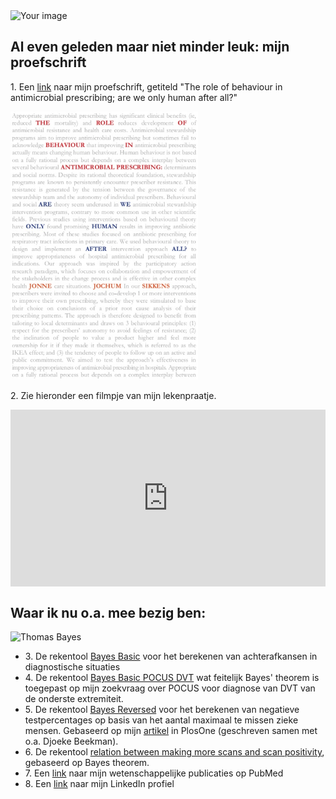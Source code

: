 <html>
  <!DOCTYPE html>
<html lang="en">
<head>
  <meta charset="UTF-8">
  <meta name="viewport" content="width=device-width, initial-scale=1.0">
  <link href="https://cdn.jsdelivr.net/npm/bootstrap@5.3.0-alpha1/dist/css/bootstrap.min.css" rel="stylesheet" integrity="sha384-KyZXEAg3QhqLMpG8r+Knujsl7/1L_dstPt3HV5HzF6Gvk/e3xj4pVRTXhr+4tJRS" crossorigin="anonymous">
  <style>
    .header-image {
      width: 200px;
      height: auto;
    }
    .bayes-img {
      width: 50px;
      height: auto;
    }
    .thesis-cover {
      width: 300px;
      height: auto;
    }
    .video-responsive {
      position: relative;
      padding-bottom: 56.25%;
      height: 0;
      overflow: hidden;
    }
    .video-responsive iframe {
      position: absolute;
      top: 0;
      left: 0;
      width: 100%;
      height: 100%;
    }
  </style>
</head>
<body>
  <div class="container">
    <div class="row">
      <div class="col-12">
        <img src="IMG_1505.jpeg" alt="Your image" class="header-image">
      </div>
    </div>
     <div class="row">
      <div class="col-md-6">
        <h2>Al even geleden maar niet minder leuk: mijn proefschrift</h2>
        <p>1. Een <a href="proefschrift Jonne Sikkens.pdf" target="_blank">link</a> naar mijn proefschrift, getiteld "The role of behaviour in antimicrobial prescribing; are we only human after all?"</p>
        <a href="proefschrift Jonne Sikkens.pdf" target="_blank">
          <img src="20181219 Cover proefschrift groot.jpg" alt="cover proefschrift" class="thesis-cover">
        </a>
        <p>2. Zie hieronder een filmpje van mijn lekenpraatje.</p>
        <div class="video-responsive">
          <iframe src="https://www.youtube.com/embed/1f3OyCzw0ec" frameborder="0" allow="accelerometer; autoplay; encrypted-media; gyroscope; picture-in-picture" allowfullscreen></iframe>
        </div>
      </div>
      <div class="col-md-6">
        <h2>Waar ik nu o.a. mee bezig ben:</h2>
        <img src="https://upload.wikimedia.org/wikipedia/commons/d/d4/Thomas_Bayes.gif" alt="Thomas Bayes" class="bayes-img">
                <ul>
          <li>3. De rekentool <a href="https://jonne.shinyapps.io/BayesBasic/" target="_blank">Bayes Basic</a> voor het berekenen van achterafkansen in diagnostische situaties</li>
          <li>4. De rekentool <a href="https://jonne.shinyapps.io/BayesBasicPOCUSDVT/" target="_blank">Bayes Basic POCUS DVT</a> wat feitelijk Bayes' theorem is toegepast op mijn zoekvraag over POCUS voor diagnose van DVT van de onderste extremiteit.</li>
          <li>5. De rekentool <a href="https://jonne.shinyapps.io/BayesReverse/" target="_blank">Bayes Reversed</a> voor het berekenen van negatieve testpercentages op basis van het aantal maximaal te missen zieke mensen. Gebaseerd op mijn <a href="https://journals.plos.org/plosone/article?id=10.1371/journal.pone.0150891" target="_blank">artikel</a> in PlosOne (geschreven samen met o.a. Djoeke Beekman).</li>
          <li>6. De rekentool <a href="https://jonne.shinyapps.io/Bayes_how_many_CTs/" target="_blank">relation between making more scans and scan positivity</a>, gebaseerd op Bayes theorem.</li>
          <li>7. Een <a href="https://www.ncbi.nlm.nih.gov/pubmed/?term=sikkens%20jj%5BAuthor%5D&cmd=DetailsSearch" target="_blank">link</a> naar mijn wetenschappelijke publicaties op PubMed</li>
          <li>8. Een <a href="https://www.linkedin.com/in/jonnesikkens/" target="_blank">link</a> naar mijn LinkedIn profiel</li>
        </ul>
      </div>
    </div>
  </div>
  <script src="https://cdn.jsdelivr.net/npm/@popperjs/core@2.11.6/dist/umd/popper.min.js" integrity="sha384-oBqDVmMz4fnFO9gybB5hC2l24SE4F2xfPNzj+MvO7Vf4zg5efTjQ/6Wb8NvdTLpC" crossorigin="anonymous"></script>
  <script src="https://cdn.jsdelivr.net/npm/bootstrap@5.3.0-alpha1/dist/js/bootstrap.min.js" integrity="sha384-cn7l7gDp0eyniUwwAZgrzD06kc/tftFf19TOAs2zVinnD/C7E91j9yyk5//jjpt/" crossorigin="anonymous"></script>
</body>
</html>
